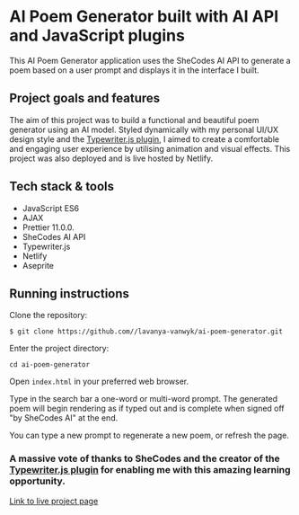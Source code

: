 # AI Poem Generator built with AI API and JavaScript plugins

This AI Poem Generator application uses the SheCodes AI API to generate a poem based on a user prompt and displays it in the interface I built.

## Project goals and features

The aim of this project was to build a functional and beautiful poem generator using an AI model. Styled dynamically with my personal UI/UX design style and the [Typewriter.js plugin](https://github.com/tameemsafi/typewriterjs), I aimed to create a comfortable and engaging user experience by utilising animation and visual effects. This project was also deployed and is live hosted by Netlify.

## Tech stack & tools

* JavaScript ES6
* AJAX
* Prettier 11.0.0.
* SheCodes AI API
* Typewriter.js
* Netlify
* Aseprite

## Running instructions

Clone the repository:

`$ git clone https://github.com//lavanya-vanwyk/ai-poem-generator.git`

Enter the project directory:

`cd ai-poem-generator`

Open `index.html` in your preferred web browser.

Type in the search bar a one-word or multi-word prompt. The generated poem will begin rendering as if typed out and is complete when signed off "by SheCodes AI" at the end.

You can type a new prompt to regenerate a new poem, or refresh the page.

### A massive vote of thanks to SheCodes and the creator of the [Typewriter.js plugin](https://github.com/tameemsafi/typewriterjs) for enabling me with this amazing learning opportunity. 

[Link to live project page](https://poemgenai.netlify.app/)
